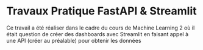 # Travaux Pratique FastAPI & Streamlit

Ce travail a été réaliser dans le cadre du cours de Machine Learning 2 où il était question de créer des 
dashboards avec Streamlit en faisant appel à une API (créer au préalable) pour obtenir les données
